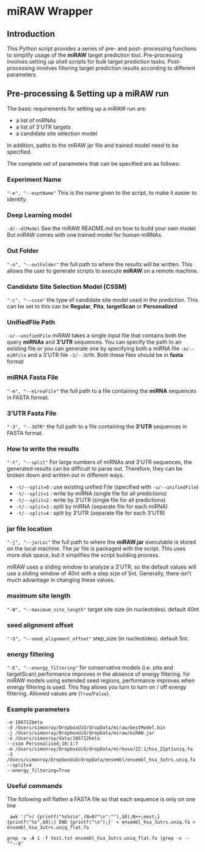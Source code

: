 # miRAW Wrapper

##  Introduction
This Python script provides a series of pre- and post- processing functions to simplify usage of the **miRAW** target prediction tool. Pre-processing involves setting up shell scripts for bulk target prediction tasks. Post-processing involves filtering target prediction results according to different parameters

## Pre-processing & Setting up a miRAW run
The basic requirements for setting up a miRAW run are:
 
* a list of miRNAs
* a list of 3'UTR targets
* a candidate site selection model

In addition, paths to the miRAW jar file and trained model need to be specified.

The complete set of parameters that can be specified are as follows:

### Experiment Name
`"-e", "--exptName"`
This is the name given to the script, to make it easier to identify.

### Deep Learning model
`-d/--dlModel`
See the miRAW README.md on how to build your own model. But miRAW comes with one trained model for human miRNAs.

### Out Folder
`"-o", "--outFolder"`
the full path to where the results will be written. This allows the user to generate scripts to execute **miRAW** on a remote machine.

### Candidate Site Selection Model (CSSM)
`"-c", "--cssm"`
the type of candidate site model used in the prediction. This can be set to this can be **Regular**, **Pita**, **targetScan** or **Personalized**

### UnifiedFile Path
`-u/--unifiedFile`
miRAW takes a single input file that contains both the query **miRNAs** and **3'UTR** sequences. You can specify the path to an existing file or you can generate one by specifying both a miRNA file `-m/--miRFile` and a 3'UTR file `-3/--3UTR`. Both these files should be in **fasta** format

### miRNA Fasta File
`"-m", "--mirnaFile"`
the full path to a file containing the **miRNA** sequences in FASTA format.

### 3'UTR Fasta File
`"-3", "--3UTR"`
the full path to a file containing the **3'UTR** sequences in FASTA format.

### How to write the results
`"-t", "--split"`
For large numbers of miRNAs and 3'UTR sequences, the generated results can be difficult to parse out. Therefore, they can be broken down and written out in different ways.

- `-t/--split=0`
: use existing unified File (specified with `-u/--unifiedFile`)
- `-t/--split=1`
: write by miRNA (single file for all predictions) 
- `-t/--split=2`
: write by 3'UTR (single file for all predictions)
- `-t/--split=3`
: split by miRNA (separate file for each miRNA)
- `-t/--split=4`
: split by 3'UTR (separate file for each 3'UTR)



### jar file location
`"-j", "--jarLoc"`
the full path to where the **miRAW.jar** executable is stored on the local machine. The jar file is packaged with the script. This uses more disk space, but it simplifies the script building process.


miRAW uses a sliding window to analyze a 3'UTR, so the default values will use a sliding window of 40nt with a step size of 5nt. Generally, there isn't much advantage in changing these values.

### maximum site length
`"-W", "--maximum_site_length"`
target site size (in nucleotides). default 40nt 

### seed alignment offset
`"-S", "--seed_alignment_offset"`
step_size (in nucleotides). default 5nt.

### energy filtering
`"-E", "--energy_filtering"`
for conservative models (i.e. pita and targetScan) performance improves in the absence of energy filtering. for miRAW models using extended seed regions, performance improves when energy filtering is used. This flag allows you turn to turn on / off energy filtering. Allowed values are (`True`/`False`).



### Example parameters
```
-e 186712beta 
-d /Users/simonray/DropboxUiO/dropData/miraw/bestModel.bin 
-j /Users/simonray/DropboxUiO/dropData/miraw/miRAW.jar
-o /Users/simonray/data/186712beta
--cssm Personalised;10:1:7
-m /Users/simonray/DropboxUiO/dropData/mirbase/22.1/hsa_22pt1uniq.fa
-3 /Users/simonray/DropboxUiO/dropData/ensembl/ensembl_hsa_3utrs.uniq.fa
--split=4
--energy_filtering=True
```


### Useful commands

The following will flatten a FASTA file so that each sequence is only on one line
```
 awk '/^>/ {printf("%s%s\n",(N>0?"\n":""),$0);N++;next;} {printf("%s",$0);} END {printf("\n");}' < ensembl_hsa_3utrs.uniq.fa > ensembl_hsa_3utrs.uniq_flat.fa
```


```
grep -w -A 1 -f test.txt ensembl_hsa_3utrs.uniq_flat.fa |grep -v -- "^--$"
```




